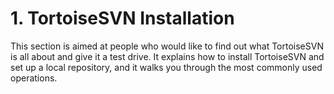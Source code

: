# 1. TortoiseSVN Installation

This section is aimed at people who would like to find out what TortoiseSVN is all about and give it a test drive. It explains how to install TortoiseSVN and set up a local repository, and it walks you through the most commonly used operations.

